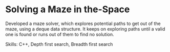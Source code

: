 # Solving a Maze in the-Space

Developed a maze solver, which explores potential paths to get out of the maze, using a deque data structure. It keeps on exploring paths until a valid one is found or runs out of them to find no solution.

Skills: C++, Depth first search, Breadth first search

